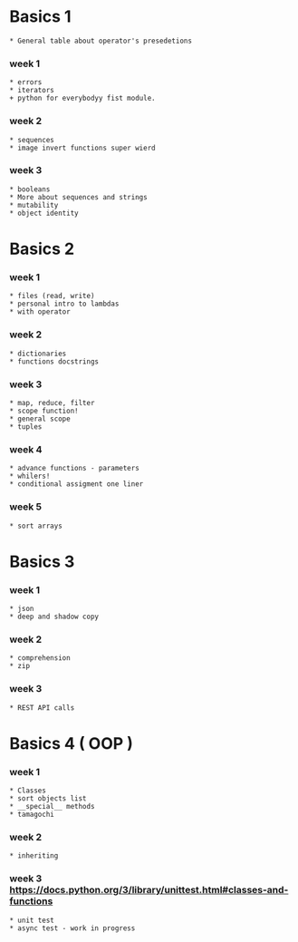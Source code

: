 # Basics 1
    * General table about operator's presedetions 

### week 1
    * errors
    * iterators
    + python for everybodyy fist module.

### week 2
    * sequences
    * image invert functions super wierd

### week 3
    * booleans
    * More about sequences and strings
    * mutability
    * object identity

# Basics 2

### week 1
    * files (read, write)
    * personal intro to lambdas
    * with operator

### week 2
    * dictionaries
    * functions docstrings

### week 3
    * map, reduce, filter
    * scope function!
    * general scope
    * tuples

### week 4
    * advance functions - parameters
    * whilers!
    * conditional assigment one liner

### week 5
    * sort arrays

# Basics 3

### week 1
    * json
    * deep and shadow copy

### week 2
    * comprehension
    * zip

### week 3
    * REST API calls

# Basics 4 ( OOP )

### week 1
    * Classes
    * sort objects list
    * __special__ methods
    * tamagochi
### week 2
    * inheriting
### week 3 https://docs.python.org/3/library/unittest.html#classes-and-functions
    * unit test
    * async test - work in progress

